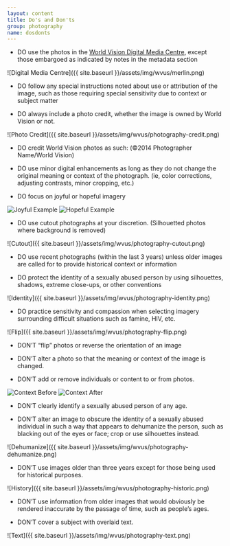 ```yaml
---
layout: content
title: Do's and Don'ts
group: photography
name: dosdonts
---
```

* DO use the photos in the [World Vision Digital Media Centre](http://dmc.merlinone.net/), except those embargoed as indicated by notes in the metadata section

![Digital Media Centre]({{ site.baseurl }}/assets/img/wvus/merlin.png)

* DO follow any special instructions noted about use or attribution of the image, such as those requiring special sensitivity due to context or subject matter

* DO always include a photo credit, whether the image is owned by World Vision or not.

![Photo Credit]({{ site.baseurl }}/assets/img/wvus/photography-credit.png)

* DO credit World Vision photos as such: (&copy;2014 Photographer Name/World Vision)

* DO use minor digital enhancements as long as they do not change the original meaning or context of the photograph. (ie, color corrections, adjusting contrasts, minor cropping, etc.)

* DO focus on joyful or hopeful imagery

<img src="{{ site.baseurl }}/assets/img/wvus/photography-joyful.png" alt="Joyful Example" class="pull-left">

<img src="{{ site.baseurl }}/assets/img/wvus/photography-hopeful.png" alt="Hopeful Example">


* DO use cutout photographs at your discretion. (Silhouetted photos where background is removed)

![Cutout]({{ site.baseurl }}/assets/img/wvus/photography-cutout.png)

* DO use recent photographs (within the last 3 years) unless older images are called for to provide historical context or information

* DO protect the identity of a sexually abused person by using silhouettes, shadows, extreme close-ups, or other conventions

![Identity]({{ site.baseurl }}/assets/img/wvus/photography-identity.png)

* DO practice sensitivity and compassion when selecting imagery surrounding difficult situations such as famine, HIV, etc.

![Flip]({{ site.baseurl }}/assets/img/wvus/photography-flip.png)

* DON’T “flip” photos or reverse the orientation of an image

* DON’T alter a photo so that the meaning or context of the image is changed.

* DON’T add or remove individuals or content to or from photos.

<img src="{{ site.baseurl }}/assets/img/wvus/photography-context-before.png" alt="Context Before" class="pull-left">

<img src="{{ site.baseurl }}/assets/img/wvus/photography-context-after.png" alt="Context After">

* DON’T clearly identify a sexually abused person of any age.

* DON’T alter an image to obscure the identity of a sexually abused individual in such a way that appears to dehumanize the person, such as blacking out of the eyes or face; crop or use silhouettes instead.

![Dehumanize]({{ site.baseurl }}/assets/img/wvus/photography-dehumanize.png)

* DON’T use images older than three years except for those being used for historical purposes.

![History]({{ site.baseurl }}/assets/img/wvus/photography-historic.png)

* DON’T use information from older images that would obviously be rendered inaccurate by the passage of time, such as people’s ages.

* DON’T cover a subject with overlaid text.

![Text]({{ site.baseurl }}/assets/img/wvus/photography-text.png)
